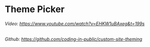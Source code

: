 # Theme Picker

###### Vídeo: https://www.youtube.com/watch?v=EHKW1uBAxeg&t=199s
###### Github: https://github.com/coding-in-public/custom-site-theming